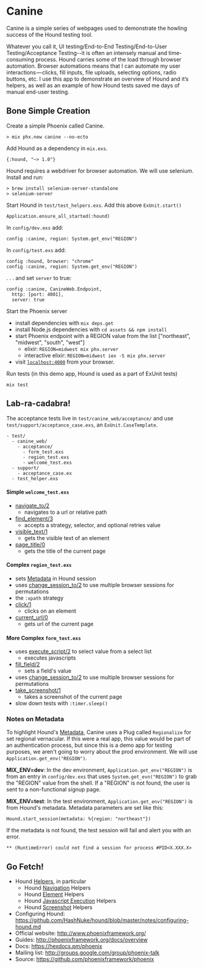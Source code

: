 # Canine

Canine is a simple series of webpages used to demonstrate the howling success of the Hound testing tool.

Whatever you call it, UI testing/End-to-End Testing/End-to-User Testing/Acceptance Testing--it is often an intensely manual and time-consuming process. Hound carries some of the load through browser automation. Browser automations means that I can automate my user interactions — clicks, fill inputs, file uploads, selecting options, radio buttons, etc. I use this app to demonstrate an overview of Hound and it’s helpers, as well as an example of how Hound tests saved me days of manual end-user testing. 

## Bone Simple Creation

Create a simple Phoenix called Canine.

```
> mix phx.new canine --no-ecto
```

Add Hound as a dependency in `mix.exs`.

```
{:hound, "~> 1.0"}
```

Hound requires a webdriver for browser automation. We will use selenium. Install and run:

```
> brew install selenium-server-standalone
> selenium-server
```

Start Hound in `test/test_helpers.exs`. Add this above `ExUnit.start()`

```
Application.ensure_all_started(:hound)
```

In `config/dev.exs` add:

```
config :canine, region: System.get_env("REGION")
```

In `config/test.exs` add:

```
config :hound, browser: "chrome"
config :canine, region: System.get_env("REGION")
```

. . . and set `server` to true: 

```
config :canine, CanineWeb.Endpoint,
  http: [port: 4001],
  server: true
```

Start the Phoenix server

  * install dependencies with `mix deps.get`
  * install Node.js dependencies with `cd assets && npm install`
  * start Phoenix endpoint with a REGION value from the list ["northeast", "midwest", "south", "west"]
    * elixir: `REGION=midwest mix phx.server`
    * interactive elixir: `REGION=midwest iex -S mix phx.server`
  * visit [`localhost:4000`](http://localhost:4000) from your browser.

Run tests (in this demo app, Hound is used as a part of ExUnit tests) 

```
mix test
```

## Lab-ra-cadabra!

The acceptance tests live in `test/canine_web/acceptance/` and use `test/support/acceptance_case.exs`, an `ExUnit.CaseTemplate`. 

```
- test/
  - canine_web/
    - acceptance/
      - form_test.exs
      - region_test.exs
      - welcome_test.exs
  - support/
    - acceptance_case.ex
  - test_helper.exs
```

#### Simple `welcome_test.exs`
  
  * [navigate_to/2][navigate_to]
    * navigates to a url or relative path
  * [find_element/3][find_element] 
    * accepts a strategy, selector, and optional retries value
  * [visible_text/1][visible_text]
    * gets the visible text of an element
  * [page_title/0][page_title]
    * gets the title of the current page

#### Complex `region_test.exs` 

  * sets [Metadata][metadata] in Hound session 
  * uses [change_session_to/2][change_session_to] to use multiple browser sessions for permutations
  * the `:xpath` strategy 
  * [click/1][click]
    * clicks on an element
  * [current_url/0][current_url]
    * gets url of the current page

#### More Complex `form_test.exs` 
  
  * uses [execute_script/2][execute_script] to select value from a select list
    * executes javascripts 
  * [fill_field/2][fill_field]
    * sets a field's value
  * uses [change_session_to/2][change_session_to] to use multiple browser sessions for permutations
  * [take_screenshot/1][take_screenshot]
    * takes a screenshot of the current page
  * slow down tests with `:timer.sleep()`

[navigate_to]: https://hexdocs.pm/hound/Hound.Helpers.Navigation.html#navigate_to/2
[find_element]: https://hexdocs.pm/hound/Hound.Helpers.Page.html#find_element/3
[visible_text]: https://hexdocs.pm/hound/Hound.Helpers.Element.html#visible_text/1
[page_title]: https://hexdocs.pm/hound/Hound.Helpers.Page.html#page_title/0
[click]: https://hexdocs.pm/hound/Hound.Helpers.Element.html#click/1
[current_url]: https://hexdocs.pm/hound/Hound.Helpers.Navigation.html#current_url/0
[execute_script]: https://hexdocs.pm/hound/Hound.Helpers.ScriptExecution.html#execute_script/2
[fill_field]: https://hexdocs.pm/hound/Hound.Helpers.Element.html#fill_field/2
[metadata]: https://hexdocs.pm/hound/Hound.Metadata.html
[change_session_to]: https://hexdocs.pm/hound/Hound.Helpers.Session.html#change_session_to/2
[take_screenshot]: https://hexdocs.pm/hound/Hound.Helpers.Screenshot.html#take_screenshot/1

### Notes on Metadata

To highlight Hound's [Metadata][metadata], Canine uses a Plug called `Regionalize` for set regional vernacular. If this were a real app, this value would be part of an authentication process, but since this is a demo app for testing purposes, we aren't going to worry about the prod environment. We will use `Application.get_env("REGION")`.

**MIX_ENV=dev**: In the dev environment, `Application.get_env("REGION")` is from an entry in `config/dev.exs` that uses `System.get_evn("REGION")` to grab the "REGION" value from the shell. If a "REGION" is not found, the user is sent to a non-functional signup page.

**MIX_ENV=test**: In the test environment, `Application.get_env("REGION")` is from Hound's metadata. Metadata parameters are set like this:

```
Hound.start_session(metadata: %{region: "northeast"})
```

If the metadata is not found, the test session will fail and alert you with an error.

`** (RuntimeError) could not find a session for process #PID<X.XXX.X>`


## Go Fetch!

  * Hound [Helpers][helpers], in particular 
    * Hound [Navigation][nav] Helpers
    * Hound [Element][el] Helpers
    * Hound [Javascript Execution][je] Helpers
    * Hound [Screenshot][ss] Helpers
  * Configuring Hound: https://github.com/HashNuke/hound/blob/master/notes/configuring-hound.md
  * Official website: http://www.phoenixframework.org/
  * Guides: http://phoenixframework.org/docs/overview
  * Docs: https://hexdocs.pm/phoenix
  * Mailing list: http://groups.google.com/group/phoenix-talk
  * Source: https://github.com/phoenixframework/phoenix

[helpers]: https://hexdocs.pm/hound/readme.html#helpers
[nav]: http://hexdocs.pm/hound/Hound.Helpers.Navigation.html
[el]: http://hexdocs.pm/hound/Hound.Helpers.Element.html
[je]: http://hexdocs.pm/hound/Hound.Helpers.ScriptExecution.html
[ss]: http://hexdocs.pm/hound/Hound.Helpers.Screenshot.html